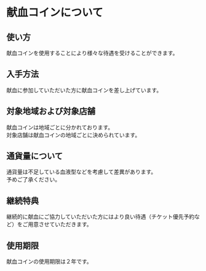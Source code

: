 # 献血コインについて

## 使い方
献血コインを使用することにより様々な待遇を受けることができます。  

## 入手方法
献血に参加していただいた方に献血コインを差し上げています。  

## 対象地域および対象店舗
献血コインは地域ごとに分かれております。  
対象店舗は献血コインの地域ごとに決められています。  <br>

## 通貨量について
通貨量は不足している血液型などを考慮して差異があります。  
予めご了承ください。<br>

## 継続特典
継続的に献血にご協力していただいた方にはより良い待遇（チケット優先予約など）をご用意させていただきます。  

## 使用期限
献血コインの使用期限は２年です。<br>
